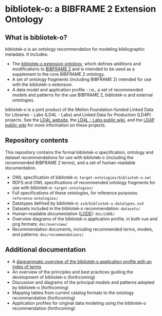 # bibliotek-o: a BIBFRAME 2 Extension Ontology

## What is bibliotek-o?

bibliotek-o is an ontology recommendation for modeling bibliographic metadata. It includes:

* The [bibliotek-o extension ontology](http://bibliotek-o.org/ontology/), which defines additions and modifications to [BIBFRAME 2](http://id.loc.gov/ontologies/bibframe) and is intended to be used as a supplement to the core BIBFRAME 2 ontology.
* A set of ontology fragments (including BIBFRAME 2) intended for use with the bibliotek-o extension.
* A data model and application profile - i.e., a set of recommended models and patterns for the use BIBFRAME 2, bibliotek-o and external ontologies.

bibliotek-o is a joint product of the Mellon Foundation-funded Linked Data for Libraries - Labs (LD4L - Labs) and Linked Data for Production (LD4P) projects. See the [LD4L website](http://ld4l.org), the [LD4L - Labs public wiki](https://wiki.duraspace.org/pages/viewpage.action?pageId=77447730), and the [LD4P public wiki](https://wiki.duraspace.org/pages/viewpage.action?pageId=74515029) for more information on these projects.


## Repository contents

This repository contains the formal bibliotek-o specification, ontology and dataset recommendations for use with bibliotek-o (including the recommended BIBFRAME 2 terms), and a set of human-readable documentation. 

  * OWL specification of bibliotek-o: `target-ontologies/bibliotek-o.owl`
  * RDFS and OWL specifications of recommended ontology fragments for use with bibliotek-o: `target-ontologies/`
  * Full specifications of these ontologies, for reference purposes: `reference-ontologies/`
  * Datatypes defined by bibliotek-o: `xsd/bibliotek-o.datatypes.xsd`
  * Datasets included in the bibliotek-o recommendation: `datasets/`
  * Human-readable documentation ([LODE](http://www.essepuntato.it/lode)): `doc/LODE/`
  * Overview diagrams of the bibliotek-o application profile, in both vue and png formats: `doc/overview/`
  * Recommendation documents, including recommended terms, models, and patterns: `doc/recommendations/`
  
  
## Additional documentation 

  * A [diagrammatic overview of the bibliotek-o application profile with an index of terms](http://bibliotek-o.org/overview.html) 
  * An overview of the principles and best practices guiding the development of bibliotek-o (forthcoming)
  * Discussion and diagrams of the principal models and patterns adopted by bibliotek-o (forthcoming)
  * Mapping tables from current catalog formats to the ontology recommendation (forthcoming)
  * Application profiles for original data modeling using the bibliotek-o recommendation (forthcoming)

 